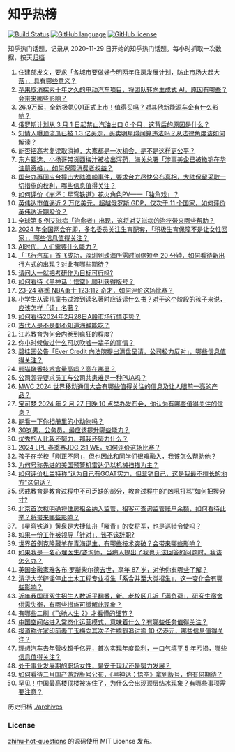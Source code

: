 # 知乎热榜
[![Build Status](https://github.com/ToWeLong/zhihu-hot-questions/workflows/CI/badge.svg)](https://github.com/ToWeLong/zhihu-hot-questions/actions)
[![GitHub language](https://img.shields.io/badge/language-golang-orange.svg)](https://golang.org/)
[![GitHub license](https://img.shields.io/github/license/ToWeLong/zhihu-hot-questions)](https://github.com/ToWeLong/zhihu-hot-questions/blob/main/LICENSE)

知乎热门话题，记录从 2020-11-29 日开始的知乎热门话题。每小时抓取一次数据，按天[归档](./archives)

<!-- BEGIN -->

1. [住建部发文，要求「各城市要做好今明两年住房发展计划，防止市场大起大落」，具有哪些意义？](https://www.zhihu.com/question/646139130)
1. [苹果取消探索十年之久的电动汽车项目，将团队转向生成式 AI，原因有哪些？会带来哪些影响？](https://www.zhihu.com/question/646204795)
1. [26.9万起，全新极氪001正式上市！值得买吗？对其他新能源车企有什么影响？](https://www.zhihu.com/question/646167031)
1. [俄罗斯计划从 3 月 1 日起禁止汽油出口 6 个月，这背后的原因是什么？](https://www.zhihu.com/question/646093231)
1. [知情人曝顶流瓜已被 1.3 亿买走，买卖明星绯闻算违法吗？从法律角度该如何解读？](https://www.zhihu.com/question/646204878)
1. [能否把高考复读取消掉，大家都是一次机会，是不是这样更公平？](https://www.zhihu.com/question/638969117)
1. [东方甄选、小杨哥带货西梅汁被检出泻药，海关总署「涉事美企已被撤销在华注册资格」，如何保障消费者权益？](https://www.zhihu.com/question/646232760)
1. [国台办再回应台撞击大陆渔船事件，要求台方尽快公布真相，大陆保留采取一切措施的权利，哪些信息值得关注？](https://www.zhihu.com/question/646229940)
1. [如何评价《崩坏：星穹铁道》花火角色PV——「独角戏」？](https://www.zhihu.com/question/646237964)
1. [英伟达市值逼近 2 万亿美元，超越俄罗斯 GDP，仅次于 11 个国家，如何评价英伟达近期股价？](https://www.zhihu.com/question/645979348)
1. [全球第 5 例艾滋病「治愈者」出现，这将对艾滋病的治疗带来哪些帮助？](https://www.zhihu.com/question/646207734)
1. [2024 年全国两会在即，多名委员关注生育配套，「积极生育保障不是让女性回家」，哪些信息值得关注？](https://www.zhihu.com/question/646229009)
1. [AI时代，人们需要什么能力？](https://www.zhihu.com/question/646020270)
1. [「飞行汽车」首飞成功，深圳到珠海所需时间缩短至 20 分钟，如何看待新出行方式的出现？对此有哪些期待？](https://www.zhihu.com/question/646238164)
1. [请问大一就把考研作为目标可行吗?](https://www.zhihu.com/question/646182388)
1. [如何看待《黑神话：悟空》顺利获得版号？](https://www.zhihu.com/question/646085053)
1. [23-24 赛季 NBA勇士 123:112 奇才，如何评价这场比赛？](https://www.zhihu.com/question/646205749)
1. [小学生从读儿童书过渡到读名著时应该读什么书？对于这个阶段的孩子来说，应该怎样「读」名著？](https://www.zhihu.com/question/643197930)
1. [如何看待2024年2月28日A股市场行情走势？](https://www.zhihu.com/question/646217501)
1. [古代人是不是都不知道海鲜能吃？](https://www.zhihu.com/question/457139417)
1. [江苏教育为何会内卷到疯狂的程度?](https://www.zhihu.com/question/644254798)
1. [你小时候做过什么可以吹嘘一辈子的事情？](https://www.zhihu.com/question/353417993)
1. [碧桂园公告「Ever Credit 向法院提出清盘呈请，公司极力反对」，哪些信息值得关注？](https://www.zhihu.com/question/646208359)
1. [熊猫烧香技术含量高吗？高在哪里？](https://www.zhihu.com/question/19910754)
1. [公司领导要求员工与公司共患难是一种PUA吗？](https://www.zhihu.com/question/645892007)
1. [MWC 2024 世界移动通信大会有哪些值得关注的信息及让人眼前一亮的产品？](https://www.zhihu.com/question/645926969)
1. [宝可梦 2024 年 2 月 27 日晚 10 点举办发布会，你认为有哪些值得关注的信息？](https://www.zhihu.com/question/646178329)
1. [能看一下你相册里的小动物吗？](https://www.zhihu.com/question/645604406)
1. [30岁男，公务员，最应该提升哪些能力？](https://www.zhihu.com/question/645211488)
1. [优秀的人比我还努力，那我还努力什么？](https://www.zhihu.com/question/637965048)
1. [2024 LPL 春季赛JDG 2:1 WE，如何评价这场比赛？](https://www.zhihu.com/question/646104415)
1. [孩子在学校「刚正不阿」，但也因此和同学们很难融入，我该怎么帮助他？](https://www.zhihu.com/question/645181656)
1. [为何号称先进的美国预警机雷达仍以机械扫描为主？](https://www.zhihu.com/question/492102490)
1. [如何评价杜兰特称“认为自己有GOAT实力，但营销自己，这是我最不擅长的地方”这句话？](https://www.zhihu.com/question/646059149)
1. [惩戒教育是教育过程中不可乏缺的部分，教育过程中的“凶吼打骂”如何把握分寸?](https://www.zhihu.com/question/644951255)
1. [北京首次拟明确将住房租金纳入监管，租客可查询监管账户余额，如何看待此举？将带来哪些影响？](https://www.zhihu.com/question/646037419)
1. [《星穹铁道》黄泉是大捷仙舟「曜青」的女将军，也是巡猎令使吗？](https://www.zhihu.com/question/645967525)
1. [如果一份工作被领导「针对」，该不该辞职?](https://www.zhihu.com/question/645995857)
1. [世界首例克隆藏羊在青海诞生，有哪些技术突破？会带来哪些影响？](https://www.zhihu.com/question/646076067)
1. [如果我是一名心理医生/咨询师，当病人提出了我也无法回答的问题时，我该怎么办？](https://www.zhihu.com/question/645835726)
1. [英国金融家雅各布·罗斯柴尔德去世，享年 87 岁，对他你有哪些了解？](https://www.zhihu.com/question/646079774)
1. [清华大学辟谣停止土木工程专业招生「系合并至大类招生」，这一变化会有哪些影响？](https://www.zhihu.com/question/646030570)
1. [近年我国研究生招生人数近乎翻番，新、老校区几近「满负荷」，研究生宿舍供需失衡，有哪些措施可缓解此现象？](https://www.zhihu.com/question/646224420)
1. [有哪些二刷《飞驰人生 2》才看懂的细节？](https://www.zhihu.com/question/645131298)
1. [中国空间站进入常态化运营模式，意味着什么？有哪些任务值得关注？](https://www.zhihu.com/question/646205015)
1. [报道称许家印前妻丁玉梅向其次子许腾鹤追讨逾 10 亿港元，哪些信息值得关注？](https://www.zhihu.com/question/646085642)
1. [理想汽车去年营收超千亿元，首次实现年度盈利，一口气填平 5 年亏损，哪些信息值得关注？](https://www.zhihu.com/question/646028591)
1. [处于事业发展期的职场女性，是安于现状还是努力发展？](https://www.zhihu.com/question/637718780)
1. [如何看待二月国产游戏版号公布，《黑神话：悟空》拿到版号，你有何期待？](https://www.zhihu.com/question/646085180)
1. [罕见！中国最高楼顶楼被冻住了，为什么会出现顶层结冰现象？有哪些事项需要注意？](https://www.zhihu.com/question/646022883)

<!-- END -->

历史归档 [./archives](./archives)


### License
[zhihu-hot-questions](https://github.com/towelong/zhihu-hot-questions) 的源码使用 MIT License 发布。